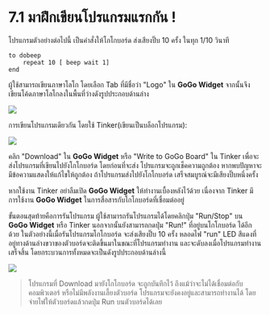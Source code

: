 # 7.1 มาฝึกเขียนโปรแกรมแรกกัน !

โปรแกรมตัวอย่างต่อไปนี้ เป็นคำสั่งให้โกโกบอร์ด ส่งเสียงปิ๊บ 10 ครั้ง ในทุก 1/10 วินาที

```text
to dobeep
    repeat 10 [ beep wait 1]
end
```

ผู้ใช้สามารถเขียนภาษาโลโก โดยเลือก Tab ที่มีชื่อว่า "Logo" ใน **GoGo Widget** จากนั้นจึงเขียนโค้ดภาษาโลโกลงในพื้นที่ว่างดังรูปประกอบด้านล่าง

![](https://lh6.googleusercontent.com/UEqzAkRPk166KB7GGkmBVv58Zrl8zse01QkX9GZdDacxzmlIHWl3Vsi54iEIZqpf1Ap9NTkvtPuGJFMlAWVoD4DJG8xx6JypWCL7eHC5xtH0Ajcl-lsPRR-D-uu9W7UyBvFSyJgP)

การเขียนโปรแกรมเดียวกัน โดยใช้ Tinker\(เขียนเป็นบล็อกโปรแกรม\):

![](https://lh6.googleusercontent.com/cyfDTmWrIRH_Sd_iB4ONamR53McRD3DA_Y11pbBuhCFtxJYCJwGziTkjMr8op0rxZ2f6AzS0gJGVewzi9bJFJI5DJoc6Qw02oUPZw46fuFO1ykqGg5zJmCfL-2rBf28tEaDZIwbk)

คลิก "Download" ใน **GoGo Widget** หรือ "Write to GoGo Board" ใน Tinker เพื่อจะส่งโปรแกรมที่เขียนไปยังโกโกบอร์ด โดยก่อนที่จะส่ง โปรแกรมจะถูกเช็คความถูกต้อง หากพบปัญหาจะมีข้อความแสดงให้แก้ไขให้ถูกต้อง ถ้าโปรแกรมส่งไปยังโกโกบอร์ด เสร็จสมบูรณ์จะมีเสียงปิ๊บหนึ่งครั้ง

หากใช้งาน Tinker อย่าลืมเปิด **GoGo Widget** ให้ทำงานเบื้องหลังไว้ด้วย เนื่องจาก Tinker มีการใช้งาน **GoGo Widget** ในการสื่อสารกับโกโกบอร์ดที่เชื่อมต่ออยู่

ขั้นตอนสุดท้ายคือการรันโปรแกรม ผู้ใช้สามารถรันโปรแกรมได้โดยคลิกปุ่ม "Run/Stop" บน **GoGo Widget** หรือ Tinker นอกจากนั้นยังสามารถกดปุ่ม "Run!" ที่อยู่บนโกโกบอร์ด ได้อีกด้วย ในตัวอย่างนี้เมื่อรันโปรแกรมโกโกบอร์ด จะส่งเสียงปิ๊บ 10 ครั้ง หลอดไฟ "run" LED สีแดงที่อยู่ทางด้านล่างขวาของตัวบอร์ดจะติดขึ้นมาในขณะที่โปรแกรมทำงาน และจะดับลงเมื่อโปรแกรมทำงานเสร็จสิ้น โดยกระบวนการทั้งหมดจะเป็นดังรูปประกอบด้านล่างนี้

![](https://lh6.googleusercontent.com/q4fQ3aw1q6tOKSh61AeX-r5gI_WmVTXqs4oNkfTB19WJoNNcb3pHJjTRfXb2ajltwEfunIBJc56rxJ96XBANrc9kf1nk46y3cTvYbxXTIPIsS6ekNvcq6Tbt3coAW_oMR1sX0AYt)

> โปรแกรมที่ Download มายังโกโกบอร์ด จะถูกบันทึกไว้ ถึงแม้ว่าจะไม่ได้เชื่อมต่อกับคอมพิวเตอร์ หรือไม่มีพลังงานเลี้ยงตัวบอร์ด โปรแกรมจะยังคงอยู่และสามารถทำงานได้ โดยจ่ายไฟให้ตัวบอร์ดแล้วกดปุ่ม Run บนตัวบอร์ดได้เลย

